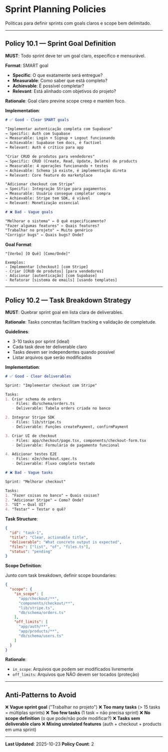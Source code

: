 # Sprint Planning Policies

Políticas para definir sprints com goals claros e scope bem delimitado.

---

## Policy 10.1 — Sprint Goal Definition

**MUST**: Todo sprint deve ter um goal claro, específico e mensurável.

**Format**: SMART goal
- **Specific**: O que exatamente será entregue?
- **Measurable**: Como saber que está completo?
- **Achievable**: É possível completar?
- **Relevant**: Está alinhado com objetivos do projeto?

**Rationale**: Goal claro previne scope creep e mantém foco.

**Implementation**:
```markdown
# ✅ Good - Clear SMART goals

"Implementar autenticação completa com Supabase"
→ Specific: Auth com Supabase
→ Measurable: Login + Signup + Logout funcionando
→ Achievable: Supabase tem docs, é factível
→ Relevant: Auth é crítico para app

"Criar CRUD de produtos para vendedores"
→ Specific: CRUD (Create, Read, Update, Delete) de products
→ Measurable: 4 operações funcionando + testes
→ Achievable: Schema já existe, é implementação direta
→ Relevant: Core feature do marketplace

"Adicionar checkout com Stripe"
→ Specific: Integração Stripe para pagamentos
→ Measurable: Usuário consegue completar compra
→ Achievable: Stripe tem SDK, é viável
→ Relevant: Monetização essencial

# ❌ Bad - Vague goals

"Melhorar o sistema" ← O quê especificamente?
"Fazer algumas features" ← Quais features?
"Trabalhar no projeto" ← Muito genérico
"Corrigir bugs" ← Quais bugs? Onde?
```

**Goal Format**:
```
"[Verbo] [O Quê] [Como/Onde]"

Exemplos:
- Implementar [checkout] [com Stripe]
- Criar [CRUD de produtos] [para vendedores]
- Adicionar [autenticação] [com Supabase]
- Refatorar [sistema de emails] [usando templates]
```

---

## Policy 10.2 — Task Breakdown Strategy

**MUST**: Quebrar sprint goal em lista clara de deliverables.

**Rationale**: Tasks concretas facilitam tracking e validação de completude.

**Guidelines**:
- 3-10 tasks por sprint (ideal)
- Cada task deve ter deliverable claro
- Tasks devem ser independentes quando possível
- Listar arquivos que serão modificados

**Implementation**:
```markdown
# ✅ Good - Clear deliverables

Sprint: "Implementar checkout com Stripe"

Tasks:
1. Criar schema de orders
   - Files: db/schema/orders.ts
   - Deliverable: Tabela orders criada no banco

2. Integrar Stripe SDK
   - Files: lib/stripe.ts
   - Deliverable: Funções createPayment, confirmPayment

3. Criar UI de checkout
   - Files: app/checkout/page.tsx, components/checkout-form.tsx
   - Deliverable: Formulário de pagamento funcional

4. Adicionar testes E2E
   - Files: e2e/checkout.spec.ts
   - Deliverable: Fluxo completo testado

# ❌ Bad - Vague tasks

Sprint: "Melhorar checkout"

Tasks:
1. "Fazer coisas no banco" ← Quais coisas?
2. "Adicionar Stripe" ← Como? Onde?
3. "UI" ← Qual UI?
4. "Testar" ← Testar o quê?
```

**Task Structure**:
```json
{
  "id": "task-1",
  "title": "Clear, actionable title",
  "deliverable": "What concrete output is expected",
  "files": ["list", "of", "files.ts"],
  "status": "pending"
}
```

**Scope Definition**:

Junto com task breakdown, definir scope boundaries:

```json
{
  "scope": {
    "in_scope": [
      "app/checkout/**",
      "components/checkout/**",
      "lib/stripe.ts",
      "db/schema/orders.ts"
    ],
    "off_limits": [
      "app/auth/**",
      "app/products/**",
      "db/schema/users.ts"
    ]
  }
}
```

**Rationale**:
- `in_scope`: Arquivos que podem ser modificados livremente
- `off_limits`: Arquivos que NÃO devem ser tocados (proteção)

---

## Anti-Patterns to Avoid

❌ **Vague sprint goal** ("Trabalhar no projeto")
❌ **Too many tasks** (> 15 tasks = múltiplas sprints)
❌ **Too few tasks** (1 task = não precisa sprint)
❌ **No scope definition** (o que pode/não pode modificar?)
❌ **Tasks sem deliverable claro**
❌ **Mixing unrelated features** (auth + checkout + products em uma sprint)

---

**Last Updated**: 2025-10-23
**Policy Count**: 2
